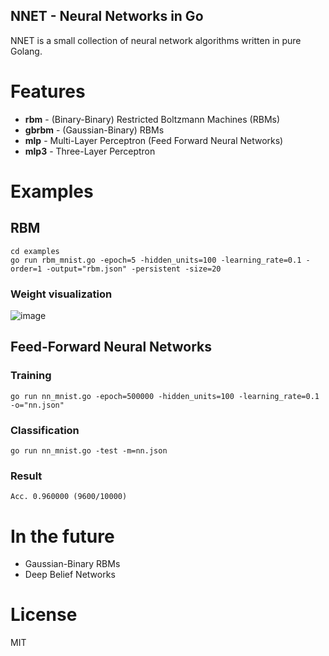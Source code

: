 NNET - Neural Networks in Go
---------------------------------------------------------------

NNET is a small collection of neural network algorithms written in pure Golang. 

# Features 

- **rbm** - (Binary-Binary) Restricted Boltzmann Machines (RBMs)
- **gbrbm** - (Gaussian-Binary) RBMs
- **mlp** - Multi-Layer Perceptron (Feed Forward Neural Networks)
- **mlp3** - Three-Layer Perceptron

# Examples

## RBM

    cd examples
    go run rbm_mnist.go -epoch=5 -hidden_units=100 -learning_rate=0.1 -order=1 -output="rbm.json" -persistent -size=20
    
### Weight visualization

![image](http://r9y9.github.io/images/RBM_mnist_Hidden_500_layers.png)

## Feed-Forward Neural Networks

### Training

    go run nn_mnist.go -epoch=500000 -hidden_units=100 -learning_rate=0.1 -o="nn.json"

### Classification

    go run nn_mnist.go -test -m=nn.json

### Result

    Acc. 0.960000 (9600/10000)

# In the future

- Gaussian-Binary RBMs
- Deep Belief Networks
 
# License

MIT